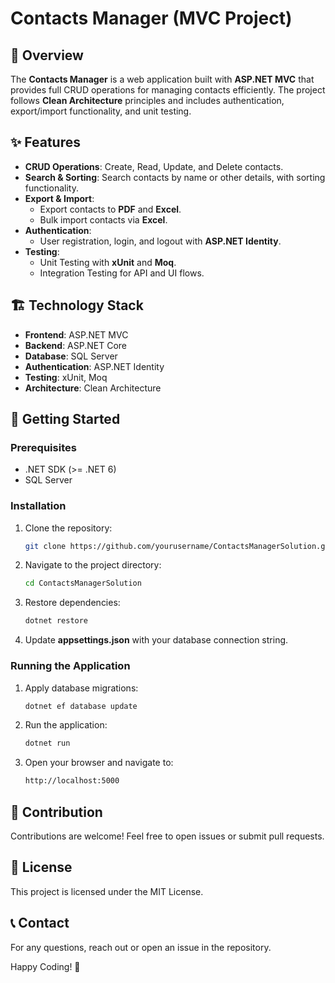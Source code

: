 # Contacts Manager (MVC Project)

## 📌 Overview
The **Contacts Manager** is a web application built with **ASP.NET MVC** that provides full CRUD operations for managing contacts efficiently. The project follows **Clean Architecture** principles and includes authentication, export/import functionality, and unit testing.

## ✨ Features
- **CRUD Operations**: Create, Read, Update, and Delete contacts.
- **Search & Sorting**: Search contacts by name or other details, with sorting functionality.
- **Export & Import**:
  - Export contacts to **PDF** and **Excel**.
  - Bulk import contacts via **Excel**.
- **Authentication**:
  - User registration, login, and logout with **ASP.NET Identity**.
- **Testing**:
  - Unit Testing with **xUnit** and **Moq**.
  - Integration Testing for API and UI flows.

## 🏗️ Technology Stack
- **Frontend**: ASP.NET MVC
- **Backend**: ASP.NET Core
- **Database**: SQL Server
- **Authentication**: ASP.NET Identity
- **Testing**: xUnit, Moq
- **Architecture**: Clean Architecture

## 🚀 Getting Started
### Prerequisites
- .NET SDK (>= .NET 6)
- SQL Server

### Installation
1. Clone the repository:
   ```sh
   git clone https://github.com/yourusername/ContactsManagerSolution.git
   ```
2. Navigate to the project directory:
   ```sh
   cd ContactsManagerSolution
   ```
3. Restore dependencies:
   ```sh
   dotnet restore
   ```
4. Update **appsettings.json** with your database connection string.

### Running the Application
1. Apply database migrations:
   ```sh
   dotnet ef database update
   ```
2. Run the application:
   ```sh
   dotnet run
   ```
3. Open your browser and navigate to:
   ```sh
   http://localhost:5000
   ```

## 🎯 Contribution
Contributions are welcome! Feel free to open issues or submit pull requests.

## 📜 License
This project is licensed under the MIT License.

## 📞 Contact
For any questions, reach out or open an issue in the repository.

Happy Coding! 🚀
